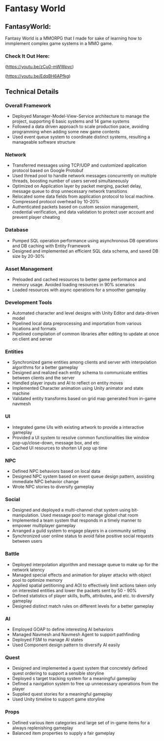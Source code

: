# Fantasy World

## FantasyWorld:
Fantasy World is a MMORPG that I made for sake of learning how to immplement complex game systems in a MMO game.

### Check It Out Here:

(https://youtu.be/zCu0-mWWpvc)

(https://youtu.be/EdqBH6APfkg)

## Technical Details
### Overall Framework
* Deployed Manager-Model-View-Service architecture to manage the project, supporting 6 basic systems and 14 game systems
* Followed a data driven approach to scale production pace, avoiding programming when adding some new game contents
* Used event queue system to coordinate distinct systems, resulting a manageable software structure
### Network
* Transferred messages using TCP/UDP and customized application protocol based on Google Protobuf
* Used thread pool to handle network messages concurrently on multiple threads, boosting number of users served simultaneously
* Optimized on Application layer by packet merging, packet delay, message queue to drop unnecessary network transitions
* Relocated some data fields from application protocol to local machine. Compressed protocol overhead by 10-20%
* Authenticated packets based on custom session management,  credential verification, and data validation to protect user account and prevent player cheating
### Database
* Pumped SQL operation performance using asynchronous DB operations and DB caching with Entity Framework
* Designed and implemented an efficient SQL data schema, and saved DB size by 20-30%
### Asset Management
* Preloaded and cached resources to better game performance and memory usage. Avoided loading resources in 90% scenarios
* Loaded resources with async operations for a smoother gameplay
### Development Tools
* Automated character and level designs with Unity Editor and data-driven model
* Pipelined local data preprocessing and importation from various locations and formats
* Pipelined compilation of common libraries after editing to update at once on client and server
### Entities
* Synchronized game entities among clients and server with interpolation algorithms for a better gameplay
* Designed and realized each entity schema to communicate entities between clients and the server
* Handled player inputs and AI to reflect on entity moves
* Implemented Character animation using Unity animator and state machine
* Validated entity transforms based on grid map generated from in-game navmesh
### UI
* Integrated game UIs with existing artwork to provide a interactive gameplay
* Provided a UI system to resolve common functionalities like window pop-up/close-down, message box, and etc
* Cached UI resources to shorten UI pop up time
### NPC
* Defined NPC behaviors based on local data
* Designed NPC system based on event queue design pattern, assisting immediate NPC behavior change
* Wrote NPC stories to diversify gameplay
### Social
* Designed and deployed a multi-channel chat system using bit-manipulation. Used message pool to manage global chat room
* Implemented a team system that responds in a timely manner to empower multiplayer gameplay
* Arranged a guild system to engage players in a community setting
* Synchronized user online status to avoid false positive social requests between users
### Battle
* Deployed interpolation algorithm and message queue to make up for the network latency
* Managed special effects and animation for player attacks with object pool to optimize memory
* Applied spatial petitioning and AOI to effectively limit actions taken only on interested entities and lower the packets sent by 50 - 90%
* Defined statistics of player skills, buffs, attributes, and etc. to diversify gameplay
* Designed distinct match rules on different levels for a better gameplay
### AI
* Employed GOAP to define interesting AI behaviors
* Managed Navmesh and Navmesh Agent to support pathfinding
* Deployed FSM to manage AI states
* Used Component design pattern to diversify AI easily
### Quest
* Designed and implemented a quest system that concretely defined quest ordering to support a sensible storyline
* Deployed s target tracking system for a meaningful gameplay
* Defined a navigation system to free up unnecessary operations from the player
* Supplied quest stories for a meaningful gameplay
* Used Unity timeline to support game storyline
### Props
* Defined various item categories and large set of in-game items for a always replenishing gameplay
* Balanced item properties to supply a fair gameplay
